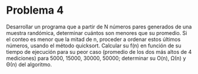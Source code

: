 # Problema 4

Desarrollar un programa que a partir de N números pares generados de una muestra randómica, determinar cuántos son menores que su promedio. Si el conteo es menor que la mitad de n, proceder a ordenar estos últimos números, usando el método quicksort. Calcular su f(n) en función de su tiempo de ejecución para su peor caso (promedio de los dos más altos de 4 mediciones) para 5000, 15000, 30000, 50000; determinar su O(n), Ω(n) y Θ(n) del algoritmo.